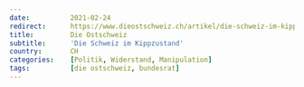 ```yaml
---
date:          2021-02-24
redirect:      https://www.dieostschweiz.ch/artikel/die-schweiz-im-kippzustand-QQ6a3q6
title:         Die Ostschweiz
subtitle:      'Die Schweiz im Kippzustand'
country:       CH
categories:    [Politik, Widerstand, Manipulation]
tags:          [die ostschweiz, bundesrat]
---
```

